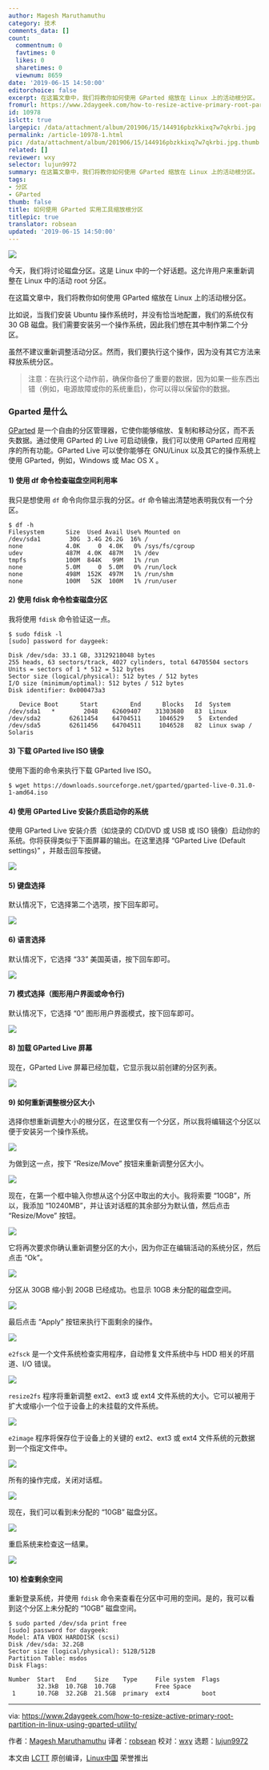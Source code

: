 ```yaml
---
author: Magesh Maruthamuthu
category: 技术
comments_data: []
count:
  commentnum: 0
  favtimes: 0
  likes: 0
  sharetimes: 0
  viewnum: 8659
date: '2019-06-15 14:50:00'
editorchoice: false
excerpt: 在这篇文章中，我们将教你如何使用 GParted 缩放在 Linux 上的活动根分区。
fromurl: https://www.2daygeek.com/how-to-resize-active-primary-root-partition-in-linux-using-gparted-utility/
id: 10978
islctt: true
largepic: /data/attachment/album/201906/15/144916pbzkkixq7w7qkrbi.jpg
permalink: /article-10978-1.html
pic: /data/attachment/album/201906/15/144916pbzkkixq7w7qkrbi.jpg.thumb.jpg
related: []
reviewer: wxy
selector: lujun9972
summary: 在这篇文章中，我们将教你如何使用 GParted 缩放在 Linux 上的活动根分区。
tags:
- 分区
- GParted
thumb: false
title: 如何使用 GParted 实用工具缩放根分区
titlepic: true
translator: robsean
updated: '2019-06-15 14:50:00'
---
```


![](/data/attachment/album/201906/15/144916pbzkkixq7w7qkrbi.jpg)


今天，我们将讨论磁盘分区。这是 Linux 中的一个好话题。这允许用户来重新调整在 Linux 中的活动 root 分区。


在这篇文章中，我们将教你如何使用 GParted 缩放在 Linux 上的活动根分区。


比如说，当我们安装 Ubuntu 操作系统时，并没有恰当地配置，我们的系统仅有 30 GB 磁盘。我们需要安装另一个操作系统，因此我们想在其中制作第二个分区。


虽然不建议重新调整活动分区。然而，我们要执行这个操作，因为没有其它方法来释放系统分区。



> 
> 注意：在执行这个动作前，确保你备份了重要的数据，因为如果一些东西出错（例如，电源故障或你的系统重启)，你可以得以保留你的数据。
> 
> 
> 


### Gparted 是什么


[GParted](https://gparted.org/) 是一个自由的分区管理器，它使你能够缩放、复制和移动分区，而不丢失数据。通过使用 GParted 的 Live 可启动镜像，我们可以使用 GParted 应用程序的所有功能。GParted Live 可以使你能够在 GNU/Linux 以及其它的操作系统上使用 GParted，例如，Windows 或 Mac OS X 。


#### 1) 使用 df 命令检查磁盘空间利用率


我只是想使用 `df` 命令向你显示我的分区。`df` 命令输出清楚地表明我仅有一个分区。



```
$ df -h
Filesystem      Size  Used Avail Use% Mounted on
/dev/sda1        30G  3.4G 26.2G  16% /
none            4.0K     0  4.0K   0% /sys/fs/cgroup
udev            487M  4.0K  487M   1% /dev
tmpfs           100M  844K   99M   1% /run
none            5.0M     0  5.0M   0% /run/lock
none            498M  152K  497M   1% /run/shm
none            100M   52K  100M   1% /run/user
```

#### 2) 使用 fdisk 命令检查磁盘分区


我将使用 `fdisk` 命令验证这一点。



```
$ sudo fdisk -l
[sudo] password for daygeek:

Disk /dev/sda: 33.1 GB, 33129218048 bytes
255 heads, 63 sectors/track, 4027 cylinders, total 64705504 sectors
Units = sectors of 1 * 512 = 512 bytes
Sector size (logical/physical): 512 bytes / 512 bytes
I/O size (minimum/optimal): 512 bytes / 512 bytes
Disk identifier: 0x000473a3

   Device Boot      Start         End      Blocks   Id  System
/dev/sda1   *        2048    62609407    31303680   83  Linux
/dev/sda2        62611454    64704511     1046529    5  Extended
/dev/sda5        62611456    64704511     1046528   82  Linux swap / Solaris
```

#### 3) 下载 GParted live ISO 镜像


使用下面的命令来执行下载 GParted live ISO。



```
$ wget https://downloads.sourceforge.net/gparted/gparted-live-0.31.0-1-amd64.iso
```

#### 4) 使用 GParted Live 安装介质启动你的系统


使用 GParted Live 安装介质（如烧录的 CD/DVD 或 USB 或 ISO 镜像）启动你的系统。你将获得类似于下面屏幕的输出。在这里选择 “GParted Live (Default settings)” ，并敲击回车按键。


![](/data/attachment/album/201906/15/145612w63zfjhpkpvtajh3.jpg)


#### 5) 键盘选择


默认情况下，它选择第二个选项，按下回车即可。


![](/data/attachment/album/201906/15/145717o92mgqzqwejpqbmk.jpg)


#### 6) 语言选择


默认情况下，它选择 “33” 美国英语，按下回车即可。


![](/data/attachment/album/201906/15/145731cqt4o2uv2eu4c2rf.jpg)


#### 7) 模式选择（图形用户界面或命令行)


默认情况下，它选择 “0” 图形用户界面模式，按下回车即可。


![](/data/attachment/album/201906/15/145746hfux4ikk77eh7fj1.jpg)


#### 8) 加载 GParted Live 屏幕


现在，GParted Live 屏幕已经加载，它显示我以前创建的分区列表。


![](/data/attachment/album/201906/15/145802zzcgd5c6555g6s55.jpg)


#### 9) 如何重新调整根分区大小


选择你想重新调整大小的根分区，在这里仅有一个分区，所以我将编辑这个分区以便于安装另一个操作系统。


![](/data/attachment/album/201906/15/145852yhne6nlm2kb6ootr.jpg)


为做到这一点，按下 “Resize/Move” 按钮来重新调整分区大小。


![](/data/attachment/album/201906/15/145932aswps4mz4m4ss964.jpg)


现在，在第一个框中输入你想从这个分区中取出的大小。我将索要 “10GB”，所以，我添加 “10240MB”，并让该对话框的其余部分为默认值，然后点击 “Resize/Move” 按钮。


![](/data/attachment/album/201906/15/145950z8dd0bjggkdgkgt8.jpg)


它将再次要求你确认重新调整分区的大小，因为你正在编辑活动的系统分区，然后点击 “Ok”。


![](/data/attachment/album/201906/15/150015rgat4lzhpotpoagb.jpg)


分区从 30GB 缩小到 20GB 已经成功。也显示 10GB 未分配的磁盘空间。


![](/data/attachment/album/201906/15/150033lwrzejyjaiee1ft4.jpg)


最后点击 “Apply” 按钮来执行下面剩余的操作。


![](/data/attachment/album/201906/15/150051vfrb7p4ssqrd5dbo.jpg)


`e2fsck` 是一个文件系统检查实用程序，自动修复文件系统中与 HDD 相关的坏扇道、I/O 错误。


![](/data/attachment/album/201906/15/150108erbbkap4zake5r0k.jpg)


`resize2fs` 程序将重新调整 ext2、ext3 或 ext4 文件系统的大小。它可以被用于扩大或缩小一个位于设备上的未挂载的文件系统。


![](/data/attachment/album/201906/15/150134u01njjw4zgnhjg3h.jpg)


`e2image` 程序将保存位于设备上的关键的 ext2、ext3 或 ext4 文件系统的元数据到一个指定文件中。


![](/data/attachment/album/201906/15/150213q97o5ddzwww4l5ei.jpg)


所有的操作完成，关闭对话框。


![](/data/attachment/album/201906/15/150231hu86ib3j0r4ii0o9.jpg)


现在，我们可以看到未分配的 “10GB” 磁盘分区。


![](/data/attachment/album/201906/15/150307xp6kpp666yzb2ybp.jpg)


重启系统来检查这一结果。


![](/data/attachment/album/201906/15/150322e7gu3uvdez8urgrm.jpg)


#### 10) 检查剩余空间


重新登录系统，并使用 `fdisk` 命令来查看在分区中可用的空间。是的，我可以看到这个分区上未分配的 “10GB” 磁盘空间。



```
$ sudo parted /dev/sda print free
[sudo] password for daygeek: 
Model: ATA VBOX HARDDISK (scsi)
Disk /dev/sda: 32.2GB
Sector size (logical/physical): 512B/512B
Partition Table: msdos
Disk Flags: 

Number  Start   End     Size    Type     File system  Flags
        32.3kB  10.7GB  10.7GB           Free Space
 1      10.7GB  32.2GB  21.5GB  primary  ext4         boot
```



---


via: <https://www.2daygeek.com/how-to-resize-active-primary-root-partition-in-linux-using-gparted-utility/>


作者：[Magesh Maruthamuthu](https://www.2daygeek.com/author/magesh/) 译者：[robsean](https://github.com/robsean) 校对：[wxy](https://github.com/wxy) 选题：[lujun9972](https://github.com/lujun9972)


本文由 [LCTT](https://github.com/LCTT/TranslateProject) 原创编译，[Linux中国](https://linux.cn/) 荣誉推出